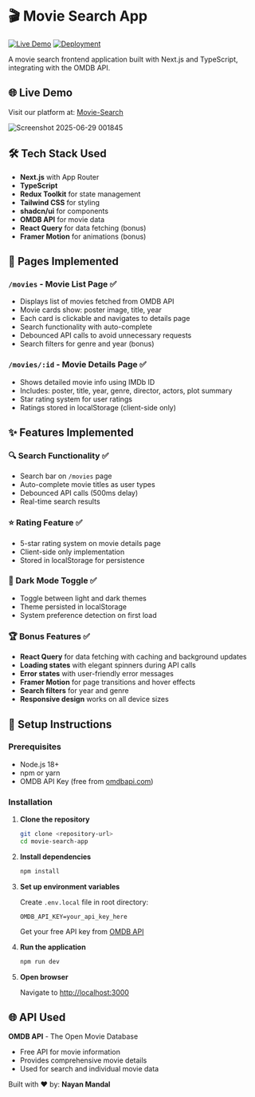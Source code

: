 # 🎬 Movie Search App

[![Live Demo](https://img.shields.io/badge/Live%20Demo-Available-green)](https://movie-search-app-frontend-assingmen.vercel.app/)
[![Deployment](https://img.shields.io/badge/Deployed%20on-Vercel-blue)](https://movie-search-app-frontend-assingmen.vercel.app/)

A movie search frontend application built with Next.js and TypeScript, integrating with the OMDB API.

## 🌐 Live Demo
Visit our platform at: [Movie-Search](https://movie-search-app-frontend-assingmen.vercel.app/)


![Screenshot 2025-06-29 001845](https://github.com/user-attachments/assets/4843a943-bdf2-4413-b3a3-430ad36693ec)

## 🛠️ Tech Stack Used

- **Next.js** with App Router
- **TypeScript** 
- **Redux Toolkit** for state management
- **Tailwind CSS** for styling
- **shadcn/ui** for components
- **OMDB API** for movie data
- **React Query** for data fetching (bonus)
- **Framer Motion** for animations (bonus)

## 📄 Pages Implemented

### `/movies` - Movie List Page ✅
- Displays list of movies fetched from OMDB API
- Movie cards show: poster image, title, year
- Each card is clickable and navigates to details page
- Search functionality with auto-complete
- Debounced API calls to avoid unnecessary requests
- Search filters for genre and year (bonus)

### `/movies/:id` - Movie Details Page ✅  
- Shows detailed movie info using IMDb ID
- Includes: poster, title, year, genre, director, actors, plot summary
- Star rating system for user ratings
- Ratings stored in localStorage (client-side only)

## ✨ Features Implemented

### 🔍 Search Functionality ✅
- Search bar on `/movies` page
- Auto-complete movie titles as user types  
- Debounced API calls (500ms delay)
- Real-time search results

### ⭐ Rating Feature ✅
- 5-star rating system on movie details page
- Client-side only implementation
- Stored in localStorage for persistence

### 🌙 Dark Mode Toggle ✅
- Toggle between light and dark themes
- Theme persisted in localStorage
- System preference detection on first load

### 🏆 Bonus Features ✅
- **React Query** for data fetching with caching and background updates
- **Loading states** with elegant spinners during API calls
- **Error states** with user-friendly error messages
- **Framer Motion** for page transitions and hover effects  
- **Search filters** for year and genre
- **Responsive design** works on all device sizes

## 🚀 Setup Instructions

### Prerequisites
- Node.js 18+
- npm or yarn
- OMDB API Key (free from [omdbapi.com](http://omdbapi.com/))

### Installation

1. **Clone the repository**
   ```bash
   git clone <repository-url>
   cd movie-search-app
   ```

2. **Install dependencies**
   ```bash
   npm install
   ```

3. **Set up environment variables**
   
   Create `.env.local` file in root directory:
   ```env
   OMDB_API_KEY=your_api_key_here
   ```
   
   Get your free API key from [OMDB API](http://omdbapi.com/apikey.aspx)

4. **Run the application**
   ```bash
   npm run dev
   ```

5. **Open browser**
   
   Navigate to [http://localhost:3000](http://localhost:3000)

## 🌐 API Used

**OMDB API** - The Open Movie Database
- Free API for movie information
- Provides comprehensive movie details
- Used for search and individual movie data


Built with ❤ by: **Nayan Mandal**
